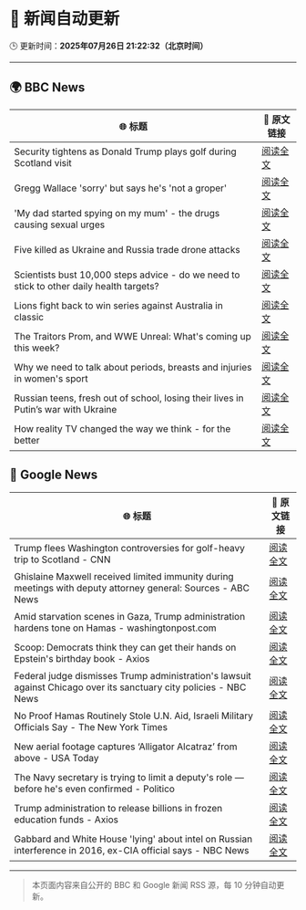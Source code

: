 # 🧠 新闻自动更新

🕒 更新时间：**2025年07月26日 21:22:32（北京时间）**

---

## 🌍 BBC News

| 🌐 标题 | 🔗 原文链接 |
|--------|-------------|
| Security tightens as Donald Trump plays golf during Scotland visit | [阅读全文](https://www.bbc.com/news/articles/ckg4210lygko) |
| Gregg Wallace 'sorry' but says he's 'not a groper' | [阅读全文](https://www.bbc.com/news/articles/c335grk668lo) |
| 'My dad started spying on my mum' - the drugs causing sexual urges | [阅读全文](https://www.bbc.com/news/articles/cpqnpryxvrro) |
| Five killed as Ukraine and Russia trade drone attacks | [阅读全文](https://www.bbc.com/news/articles/cvgv3ppl7m3o) |
| Scientists bust 10,000 steps advice - do we need to stick to other daily health targets? | [阅读全文](https://www.bbc.com/news/articles/cwygy378nn1o) |
| Lions fight back to win series against Australia in classic | [阅读全文](https://www.bbc.com/sport/rugby-union/articles/cr4e06rkvy3o) |
| The Traitors Prom, and WWE Unreal: What's coming up this week? | [阅读全文](https://www.bbc.com/news/articles/cgk3lyx4gz1o) |
| Why we need to talk about periods, breasts and injuries in women's sport | [阅读全文](https://www.bbc.com/news/articles/cq53v066x52o) |
| Russian teens, fresh out of school, losing their lives in Putin’s war with Ukraine | [阅读全文](https://www.bbc.com/news/articles/ce9xkg7dmd5o) |
| How reality TV changed the way we think - for the better | [阅读全文](https://www.bbc.com/news/articles/cy4nedxl3wyo) |

## 📰 Google News

| 🌐 标题 | 🔗 原文链接 |
|--------|-------------|
| Trump flees Washington controversies for golf-heavy trip to Scotland - CNN | [阅读全文](https://news.google.com/rss/articles/CBMigAFBVV95cUxPdmtWa19LSGNEUndjLVI1SmduZ3d2Mnc0RUpQVnEwejZHT0NUeWVOZHpCVG1rZWhrVHZoRHhUTVYyVmpqcGRYRmR2czBwTlA0cGJZdnlkT3ZwY3RXcTZxakF4NV8zRndTejcxYXhEMUJsOW5xYk9OUFFPVk9vcXZOQdIBhgFBVV95cUxQRVZydE44ZHJQNG1PN21yOFRtN2EwN1JaUF9MS2NxQWN5Sl9sRnlGRVlna3NScGZ5VkdoZm5SN1NDOFpxT21OUjNNQTFEVDF1bGYyUlVJNWRYbmo3Uk1IOGpmNDUwTEk4dXM0UHBZQlRWbTUyX19XRmo3enJiOWFfX3pJSHFUZw?oc=5) |
| Ghislaine Maxwell received limited immunity during meetings with deputy attorney general: Sources - ABC News | [阅读全文](https://news.google.com/rss/articles/CBMikwFBVV95cUxOWUh2a1Vnc0JDUS1QYnI3M1hJWDFWYTNHNFQxYm85OUNRRExWYzNGSFJKMkpVQU04cElFb01pRTFBV0RnTmM1dzhSOGE0TGFJUkNBM3c4aF85dWpJNHBLNXJ3czM0dnBfUzBTeE1NWTNLaHk3aVJ5VmtPUlVWcHFvWXd1YlYyRHR3dkdVbklkV3ZFOGfSAZgBQVVfeXFMTm85eWZBZjdWb2R6aTlJY3FFNHg4SDdwdlEwQ3l6Yk11blpTbnA3bkpNeDNKUUQ2a1FKdUs5NEFfOHNHZGJHQ3hiWElJbUxmT0JRVGtSQlVISXltVHF6TnZ1eFk2V2p2SEdaODJCbFdhZGZrX0c1QmY3WW9GV0QwM3pVUFp6UlBlanFEb2FzOS04enZRdFJGQ1g?oc=5) |
| Amid starvation scenes in Gaza, Trump administration hardens tone on Hamas - washingtonpost.com | [阅读全文](https://news.google.com/rss/articles/CBMimgFBVV95cUxPVjRBREdzMnVUQVc1X0N1b2lGXzBCaXRtbUs1MUYyVHBNVDlnY2ZjTVJiVFhDemM5eFJMYWppMDh1VHEyNmJqS1M3cFl4aUM2TkNwUkw5SVZUSXBId29DSWFIbVB5X3hWeGFuZmQ1bkZoSVdseUtUNTBWb0YwUVduNDhyV2I2NGwwbUhzRnNlWXlXWnBTQXFaSmtR?oc=5) |
| Scoop: Democrats think they can get their hands on Epstein's birthday book - Axios | [阅读全文](https://news.google.com/rss/articles/CBMihgFBVV95cUxPUkctcy1lNHp2NEc1c0ctdGRsYnVQSFBRWm9rMnFydDk3UGQyMFpreDUyaVNjR1VCMEh2MXlrSFBFdnd6Y1J2c0VuQW1zemFoSDJ6em1oZlZyX2c3eUo3bGFJNXUzMFgxdlNBMU9ORF9zVlZEelNxaHpFa3RoOWhGMndYMlczQQ?oc=5) |
| Federal judge dismisses Trump administration's lawsuit against Chicago over its sanctuary city policies - NBC News | [阅读全文](https://news.google.com/rss/articles/CBMi0AFBVV95cUxON3M5dlhkUVRMcTI4Sk5PemhMSlRLeE00R1ZSZHJaWm1rTVVwWGZQZVZGMmJ3OGNHZUZOWmEyV1N4WjhtUXZtTUwyMElMZlBRUEp3VUNaenRLdXJVSnFUa1BhTWU4cE1ERFNpRndDR2MtSUMtS0REMUhZSTZsQ2d1NzZmMVhfTkRVT2lKNTBpNkZhU2ZqT0FUdWFsZmt5QzNvcDhwSWM4eUwwbU56cTlJYkNqUDlNcU8xSElxWWw0N0lGeUo3S2xCeDBnUndsWVJ60gFWQVVfeXFMT3ZZekQwVXhYb013a09JaUhjMTNsUkhsVjl5N0dfdEpoQnJKVGZhZUhnOHQ1bGlIcEROV3NoVVJQQzN2RGJtWUpXY0dYUTBGM1J4dXlCb0E?oc=5) |
| No Proof Hamas Routinely Stole U.N. Aid, Israeli Military Officials Say - The New York Times | [阅读全文](https://news.google.com/rss/articles/CBMigAFBVV95cUxQc0g4bFZERzBtZEF6Wnprc3NjVE1RUHhEX0xjN3RaSVZvM1NxRllmQ29hQTdqNlFmSUtFSWJYZFlYV3VuSmRBVDJNR2JtQndvdmp6QnVIRVZGWUYxdlRWNUZ6Uk00WXBsMHk4N1RFUDR4eWhSZ2Y0RjFIMGMzZHZ5Sw?oc=5) |
| New aerial footage captures ‘Alligator Alcatraz’ from above - USA Today | [阅读全文](https://news.google.com/rss/articles/CBMilgFBVV95cUxPQkRGMlJkU2NjMXVGTXVEWVNhamExQTJXTmpOWFBpREw3SHZaUzBRRE9JQXZtT3FQNEp0TENRZENQb0FDYTkyQ1YzbmowTGxwMFplc0dNZ1BleWl6dmF3UTVkUXJXaTFyOHVmdGljZUcwN1o3V0dsZ3VIVjdDdlNDQVhqUDA4X0xTbGhhWFJDY3JzTUh4Wnc?oc=5) |
| The Navy secretary is trying to limit a deputy's role — before he's even confirmed - Politico | [阅读全文](https://news.google.com/rss/articles/CBMilAFBVV95cUxNazZVTXRTTzVXbUs0d1N4RFcwNXVGVXJUeXlsZWNUMjBhMGF3RS1NWFJzQVV5S0ZtNWZhNEZ4cXNKenM3cFREZGFwSjRCSWZxLWZVaU42Q0ZadnQ5MlF6c3htTFl3dXlfeFdMc2M0NzVhZmdSQXl4RjFxSGxqRmxCenVUY2ZCRllqd3VMakhhZTFhem1v?oc=5) |
| Trump administration to release billions in frozen education funds - Axios | [阅读全文](https://news.google.com/rss/articles/CBMieEFVX3lxTE5SaFJkMWc3cWRobjM0MEdhR2pRMGpRaDhSbWZXeXJNNGZRTnd0bER4dnd6bjRNN010VEV3S3ZlX3ZRbFFZVW0xLVhCUHdhTndBZ2l1bmN5NjRRWUpHUG1VM0J1ajdmeVprdk1vS3dDcWxRY3QwMHljLQ?oc=5) |
| Gabbard and White House 'lying' about intel on Russian interference in 2016, ex-CIA official says - NBC News | [阅读全文](https://news.google.com/rss/articles/CBMizAFBVV95cUxOM3RNajNUV1NzNnFwZmVUUFZvY3NFSUNPYnl2ak9QOGZ3WUpDM3pLaUJteWw3RGgzbWNjVktSZ2ZKMU8xcTlWY2hfd1dnV3NjSEZnUlhPX3JxZlBGellBc3FLTmdRYXZmYng1ZEJhX3dFR196WVZRbUxEcXFKWE1WQ0J4blctR2VBSllGQzlidE1rcHJvMklSSEJ0YmdIWWFLaGF1eXJuVXdnX0JmSTMtTDc1bG1RZ1hzZVBMTkZnTXUzdFRhX0phQTBZTGrSAVZBVV95cUxPZXgwOHlSeTA5cDk5X21lbzdBci1EVUNGdDZCenk1UTVUdDlVRGR0MUZUalE0YkZaVzNxRlh3QW1tNTV2VUdra19ZODN5RE5aa1FYc29LUQ?oc=5) |

---
> 本页面内容来自公开的 BBC 和 Google 新闻 RSS 源，每 10 分钟自动更新。